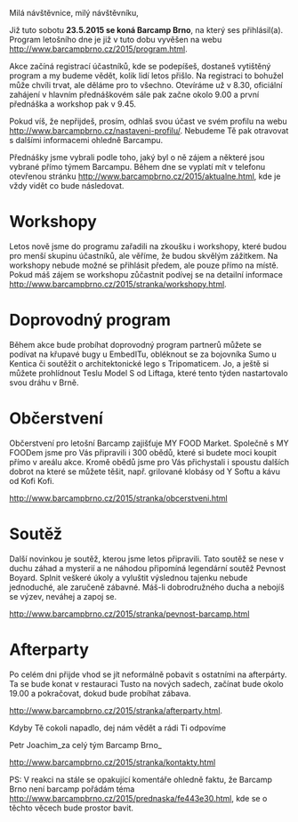 Milá návštěvnice, milý návštěvníku,

Již tuto sobotu __23.5.2015 se koná Barcamp Brno__, na který ses přihlásil(a). Program letošního dne je již v tuto dobu vyvěšen na webu <http://www.barcampbrno.cz/2015/program.html>.

Akce začíná registrací účastníků, kde se podepíšeš, dostaneš vytištěný program a my budeme vědět, kolik lidí letos přišlo. Na registraci to bohužel může chvíli trvat, ale děláme pro to všechno. Otevíráme už v 8.30, oficiální zahájení v hlavním přednáškovém sále pak začne okolo 9.00 a první přednáška a workshop pak v 9.45.

Pokud víš, že nepřijdeš, prosím, odhlaš svou účast ve svém profilu na webu <http://www.barcampbrno.cz/nastaveni-profilu/>. Nebudeme Tě pak otravovat s dalšími informacemi ohledně Barcampu.

Přednášky jsme vybrali podle toho, jaký byl o ně zájem a některé jsou vybrané přímo týmem Barcampu. Během dne se vyplatí mít v telefonu otevřenou stránku <http://www.barcampbrno.cz/2015/aktualne.html>, kde je vždy vidět co bude následovat.

Workshopy
===========
Letos nově jsme do programu zařadili na zkoušku i workshopy, které budou pro menší skupinu účastníků, ale věříme, že budou skvělým zážitkem. Na workshopy nebude možné se přihlásit předem, ale pouze přímo na místě. Pokud máš zájem se workshopu zůčastnit podívej se na detailní informace <http://www.barcampbrno.cz/2015/stranka/workshopy.html>.

Doprovodný program
======================

Během akce bude probíhat doprovodný program partnerů můžete se podívat na křupavé bugy u EmbedITu, obléknout se za bojovníka Sumo u Kentica či soutěžit o architektonické lego s Tripomaticem. Jo, a ještě si můžete prohlídnout Teslu Model S od Liftaga, které tento týden nastartovalo svou dráhu v Brně.

Občerstvení 
=============
Občerstvení pro letošní Barcamp zajišťuje MY FOOD Market. Společně s MY FOODem jsme pro Vás připravili i 300 obědů, které si budete moci koupit přímo v areálu akce. Kromě obědů jsme pro Vás přichystali i spoustu dalších dobrot na které se můžete těšit, např. grilované klobásy od Y Softu a kávu od Kofi Kofi.

<http://www.barcampbrno.cz/2015/stranka/obcerstveni.html>

Soutěž 
=======
Další novinkou je soutěž, kterou jsme letos připravili. Tato soutěž se nese v duchu záhad a mysterií a ne náhodou připomíná legendární soutěž Pevnost Boyard. Splnit veškeré úkoly a vyluštit výslednou tajenku nebude jednoduché, ale zaručeně zábavné. Máš-li dobrodružného ducha a nebojíš se výzev, neváhej a zapoj se.

<http://www.barcampbrno.cz/2015/stranka/pevnost-barcamp.html>

Afterparty 
===========
Po celém dni přijde vhod se jít neformálně pobavit s ostatními na afterpárty. Ta se bude konat v restauraci Tusto na nových sadech, začínat bude okolo 19.00 a pokračovat, dokud bude probíhat zábava.

<http://www.barcampbrno.cz/2015/stranka/afterparty.html>.



Kdyby Tě cokoli napadlo, dej nám vědět a rádi Ti odpovíme

Petr Joachim_za celý tým Barcamp Brno_

<http://www.barcampbrno.cz/2015/stranka/kontakty.html>

PS: V reakci na stále se opakující komentáře ohledně faktu, že Barcamp Brno není barcamp pořádám téma <http://www.barcampbrno.cz/2015/prednaska/fe443e30.html>, kde se o těchto věcech bude prostor bavit.
